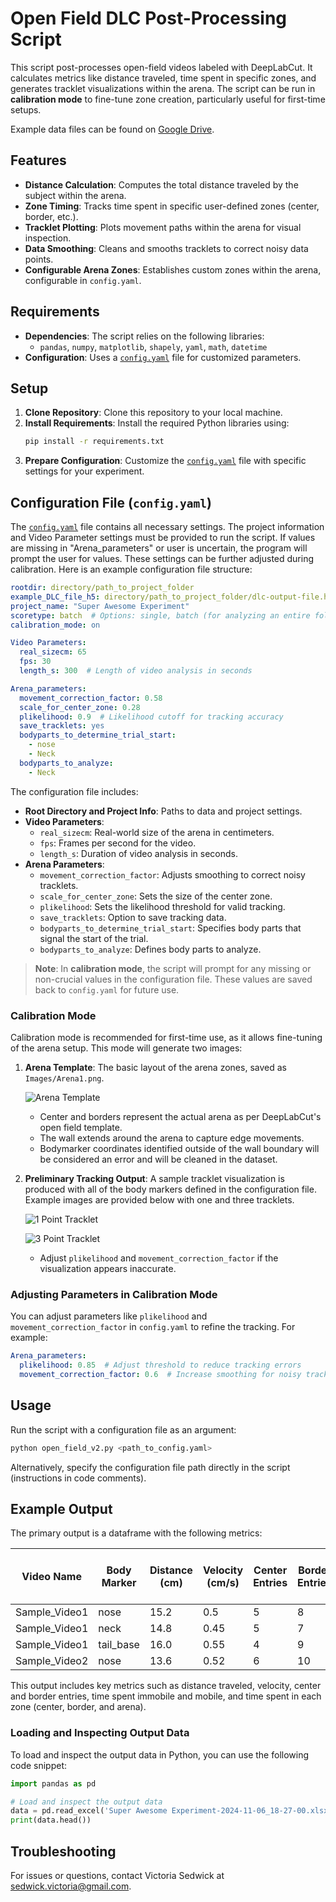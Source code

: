 
# Open Field DLC Post-Processing Script

This script post-processes open-field videos labeled with DeepLabCut. It calculates metrics like distance traveled, time spent in specific zones, and generates tracklet visualizations within the arena. The script can be run in **calibration mode** to fine-tune zone creation, particularly useful for first-time setups.

Example data files can be found on [Google Drive](https://drive.google.com/drive/folders/1pjuHoSbZbApui3a1_4NhBAjQv24lvuGl?usp=drive_link).

## Features

- **Distance Calculation**: Computes the total distance traveled by the subject within the arena.
- **Zone Timing**: Tracks time spent in specific user-defined zones (center, border, etc.).
- **Tracklet Plotting**: Plots movement paths within the arena for visual inspection.
- **Data Smoothing**: Cleans and smooths tracklets to correct noisy data points.
- **Configurable Arena Zones**: Establishes custom zones within the arena, configurable in `config.yaml`.

## Requirements

- **Dependencies**: The script relies on the following libraries:
  - `pandas`, `numpy`, `matplotlib`, `shapely`, `yaml`, `math`, `datetime`
- **Configuration**: Uses a [`config.yaml`](config.yaml) file for customized parameters.

## Setup

1. **Clone Repository**: Clone this repository to your local machine.
2. **Install Requirements**: Install the required Python libraries using:
   ```bash
   pip install -r requirements.txt
   ```
3. **Prepare Configuration**: Customize the [`config.yaml`](config.yaml) file with specific settings for your experiment.

## Configuration File (`config.yaml`)

The [`config.yaml`](config.yaml) file contains all necessary settings. The project information and Video Parameter settings must be provided to run the script. If values are missing in "Arena_parameters" or user is uncertain, the program will prompt the user for values. These settings can be further adjusted during calibration. Here is an example configuration file structure:

```yaml
rootdir: directory/path_to_project_folder
example_DLC_file_h5: directory/path_to_project_folder/dlc-output-file.h5
project_name: "Super Awesome Experiment"
scoretype: batch  # Options: single, batch (for analyzing an entire folder)
calibration_mode: on

Video Parameters:
  real_sizecm: 65
  fps: 30
  length_s: 300  # Length of video analysis in seconds

Arena_parameters:
  movement_correction_factor: 0.58
  scale_for_center_zone: 0.28
  plikelihood: 0.9  # Likelihood cutoff for tracking accuracy
  save_tracklets: yes
  bodyparts_to_determine_trial_start:
    - nose
    - Neck
  bodyparts_to_analyze:
    - Neck
```

The configuration file includes:

- **Root Directory and Project Info**: Paths to data and project settings.
- **Video Parameters**:
  - `real_sizecm`: Real-world size of the arena in centimeters.
  - `fps`: Frames per second for the video.
  - `length_s`: Duration of video analysis in seconds.
- **Arena Parameters**:
  - `movement_correction_factor`: Adjusts smoothing to correct noisy tracklets.
  - `scale_for_center_zone`: Sets the size of the center zone.
  - `plikelihood`: Sets the likelihood threshold for valid tracking.
  - `save_tracklets`: Option to save tracking data.
  - `bodyparts_to_determine_trial_start`: Specifies body parts that signal the start of the trial.
  - `bodyparts_to_analyze`: Defines body parts to analyze.

> **Note**: In **calibration mode**, the script will prompt for any missing or non-crucial values in the configuration file. These values are saved back to `config.yaml` for future use. 

### Calibration Mode

Calibration mode is recommended for first-time use, as it allows fine-tuning of the arena setup. This mode will generate two images:
1. **Arena Template**: The basic layout of the arena zones, saved as `Images/Arena1.png`.

   ![Arena Template](/Images/Arena.png)

   - Center and borders represent the actual arena as per DeepLabCut's open field template.
   - The wall extends around the arena to capture edge movements.
   - Bodymarker coordinates identified outside of the wall boundary will be considered an error and will be cleaned in the dataset.

2. **Preliminary Tracking Output**: A sample tracklet visualization is produced with all of the body markers defined in the configuration file. Example images are provided below with one and three tracklets.

   ![1 Point Tracklet](/Images/1point_tracklet.png)
   
   ![3 Point Tracklet](/Images/3point_tracklet.png)

   - Adjust `plikelihood` and `movement_correction_factor` if the visualization appears inaccurate.

### Adjusting Parameters in Calibration Mode

You can adjust parameters like `plikelihood` and `movement_correction_factor` in `config.yaml` to refine the tracking. For example:
```yaml
Arena_parameters:
  plikelihood: 0.85  # Adjust threshold to reduce tracking errors
  movement_correction_factor: 0.6  # Increase smoothing for noisy tracklets
```

## Usage

Run the script with a configuration file as an argument:
```bash
python open_field_v2.py <path_to_config.yaml>
```

Alternatively, specify the configuration file path directly in the script (instructions in code comments).

## Example Output

The primary output is a dataframe with the following metrics:

| Video Name             | Body Marker | Distance (cm) | Velocity (cm/s) | Center Entries | Border Entries | Time Immobile (s) | Time Mobile (s) | Time in Center (s) | Time in Border (s) | Time in Arena (s) |
|------------------------|-------------|----------------|------------------|----------------|----------------|--------------------|-----------------|---------------------|---------------------|--------------------|
| Sample_Video1          | nose        | 15.2           | 0.5              | 5              | 8              | 30                | 120             | 50                  | 100                 | 300                |
| Sample_Video1          | neck        | 14.8           | 0.45             | 5              | 7              | 32                | 118             | 52                  | 98                  | 300                |
| Sample_Video1          | tail_base   | 16.0           | 0.55             | 4              | 9              | 29                | 121             | 48                  | 102                 | 300                |
| Sample_Video2          | nose        | 13.6           | 0.52             | 6              | 10             | 35                | 125             | 54                  | 96                  | 300                |

This output includes key metrics such as distance traveled, velocity, center and border entries, time spent immobile and mobile, and time spent in each zone (center, border, and arena).

### Loading and Inspecting Output Data

To load and inspect the output data in Python, you can use the following code snippet:

```python
import pandas as pd

# Load and inspect the output data
data = pd.read_excel('Super Awesome Experiment-2024-11-06_18-27-00.xlsx')
print(data.head())
```

## Troubleshooting

For issues or questions, contact Victoria Sedwick at sedwick.victoria@gmail.com.
